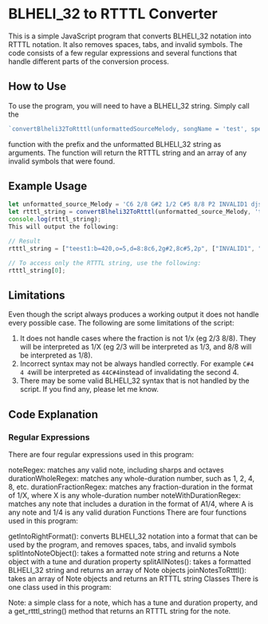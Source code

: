 # BLHELI_32 to RTTTL Converter
This is a simple JavaScript program that converts BLHELI_32 notation into RTTTL notation. It also removes spaces, tabs, and invalid symbols. The code consists of a few regular expressions and several functions that handle different parts of the conversion process.

## How to Use
To use the program, you will need to have a BLHELI_32 string. Simply call the 
```javascript
`convertBlheli32ToRtttl(unformattedSourceMelody, songName = 'test', speed = 210, duration = 8, octave = 5)
```
function with the prefix and the unformatted BLHELI_32 string as arguments. The function will return the RTTTL string and an array of any invalid symbols that were found.

## Example Usage
```javascript
let unformatted_source_Melody = 'C6 2/8 G#2 1/2 C#5 8/8 P2 INVALID1 djs !/';
let rtttl_string = convertBlheli32ToRtttl(unformatted_source_Melody, 'teest1', 420, 8, 5);
console.log(rtttl_string);
This will output the following:
```

```javascript
// Result
rtttl_string = ["teest1:b=420,o=5,d=8:8c6,2g#2,8c#5,2p", ["INVALID1", "djs", "!/"]];

// To access only the RTTTL string, use the following:
rtttl_string[0];
```

## Limitations
Even though the script always produces a working output it does not handle every possible case. The following are some limitations of the script:

1) It does not handle cases where the fraction is not 1/x (eg 2/3 8/8). They will be interpreted as 1/X (eg 2/3 will be interpreted as 1/3, and 8/8 will be interpreted as 1/8).
3) Incorrect syntax may not be always handled correctly. For example  `C#4 4 4`will be interpreted as `44C#4`instead of invalidating the second 4.
2) There may be some valid BLHELI_32 syntax that is not handled by the script. If you find any, please let me know.

## Code Explanation

### Regular Expressions
There are four regular expressions used in this program:

noteRegex: matches any valid note, including sharps and octaves
durationWholeRegex: matches any whole-duration number, such as 1, 2, 4, 8, etc.
durationFractionRegex: matches any fraction-duration in the format of 1/X, where X is any whole-duration number
noteWithDurationRegex: matches any note that includes a duration in the format of A1/4, where A is any note and 1/4 is any valid duration
Functions
There are four functions used in this program:

getIntoRightFormat(): converts BLHELI_32 notation into a format that can be used by the program, and removes spaces, tabs, and invalid symbols
splitIntoNoteObject(): takes a formatted note string and returns a Note object with a tune and duration property
splitAllNotes(): takes a formatted BLHELI_32 string and returns an array of Note objects
joinNotesToRtttl(): takes an array of Note objects and returns an RTTTL string
Classes
There is one class used in this program:

Note: a simple class for a note, which has a tune and duration property, and a get_rtttl_string() method that returns an RTTTL string for the note.
